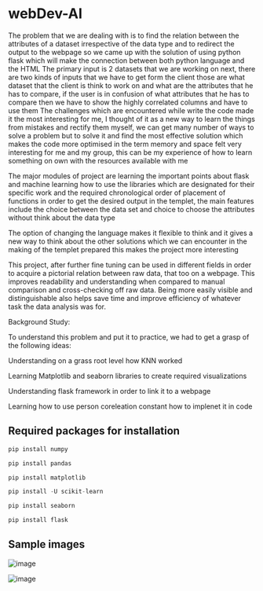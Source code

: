 # webDev-AI
The problem that we are dealing with is to find the relation between the attributes of a dataset irrespective of the data type and to redirect the output to the webpage so we came up with the solution of using python flask which will make the connection between both python language and the HTML 
The primary input is 2 datasets that we are working on next, there are two kinds of inputs that we have to get form the client those are what dataset that the client is think to work on and what are the attributes that he has to compare, if the user is in confusion of what attributes that he has to compare then we have to show the highly correlated columns and have to use them 
The challenges which are encountered while write the code made it the most interesting for me, I thought of it as a new way to learn the things from mistakes and rectify them myself, we can get many number of ways to solve a problem but to solve it and find the most effective solution which makes the code more optimised in the term memory and space felt very interesting for me and my group, this can be my experience of how to learn something on own with the resources available with me 

The major modules of project are learning the important points about flask and machine learning how to use the libraries which are designated for their specific work and the required chronological order of placement of functions in order to get the desired output in the templet, the main features include the choice between the data set and choice to choose the attributes without think about the data type 

The option of changing the language makes it flexible to think and it gives a new way to think about the other solutions which we can encounter in the making of the templet prepared this makes the project more interesting  

This project, after further fine tuning can be used in different fields in order to acquire a pictorial relation between raw data, that too on a webpage. This improves readability and understanding when compared to manual comparison and cross-checking off raw data. Being more easily visible and distinguishable also helps save time and improve efficiency of whatever task the data analysis was for. 

Background Study: 

To understand this problem and put it to practice, we had to get a grasp of the following ideas: 

Understanding on a grass root level how KNN worked 

Learning Matplotlib and seaborn libraries to create required visualizations 

Understanding flask framework in order to link it to a webpage 

Learning how to use person coreleation constant how to implenet it in code 

## Required packages for installation
```python
pip install numpy
```

```python
pip install pandas
```

```python
pip install matplotlib
```

```python
pip install -U scikit-learn
```

```python
pip install seaborn
```

```python
pip install flask
```

## Sample images

![image](https://user-images.githubusercontent.com/100348267/229528227-b9f1b24a-6d76-4ca9-ba6e-1fc4b4aa7bce.png)


![image](https://user-images.githubusercontent.com/100348267/229528544-3ccdb6b5-a705-4718-994c-ce407a34ceb5.png)
